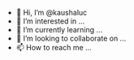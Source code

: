 - 👋 Hi, I’m @kaushaluc
- 👀 I’m interested in ...
- 🌱 I’m currently learning ...
- 💞️ I’m looking to collaborate on ...
- 📫 How to reach me ...

<!---
kaushaluc/kaushaluc is a ✨ special ✨ repository because its `README.md` (this file) appears on your GitHub profile.
You can click the Preview link to take a look at your changes.
--->
